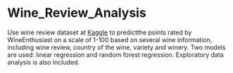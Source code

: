 # Wine_Review_Analysis

Use wine review dataset at [Kaggle](https://www.kaggle.com/zynicide/wine-reviews) to predictthe points rated by WineEnthusiast on a scale of 1-100 based on several wine information, including wine review, country of the wine, variety and winery. 
Two models are used: linear regression and random forest regression. Exploratory data analysis is also included.
